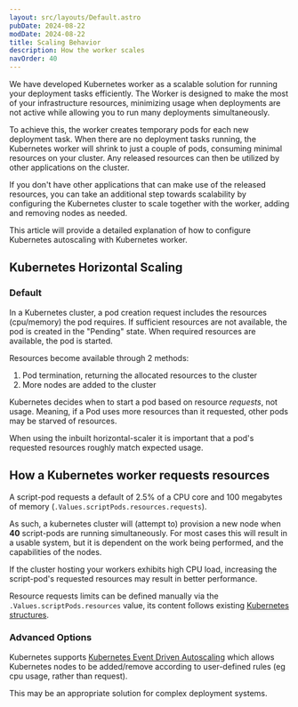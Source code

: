 ```yaml
---
layout: src/layouts/Default.astro
pubDate: 2024-08-22
modDate: 2024-08-22
title: Scaling Behavior
description: How the worker scales
navOrder: 40
---
```

We have developed Kubernetes worker as a scalable solution for running your deployment tasks efficiently. The Worker is designed to make the most of your infrastructure resources, minimizing usage when deployments are not active while allowing you to run many deployments simultaneously.

To achieve this, the worker creates temporary pods for each new deployment task. When there are no deployment tasks running, the Kubernetes worker will shrink to just a couple of pods, consuming minimal resources on your cluster. Any released resources can then be utilized by other applications on the cluster.

If you don't have other applications that can make use of the released resources, you can take an additional step towards scalability by configuring the Kubernetes cluster to scale together with the worker, adding and removing nodes as needed.

This article will provide a detailed explanation of how to configure Kubernetes autoscaling with Kubernetes worker.

## Kubernetes Horizontal Scaling
### Default
In a Kubernetes cluster, a pod creation request includes the resources (cpu/memory) the pod requires.
If sufficient resources are  not available, the pod is created in the "Pending" state.
When  required resources are available, the pod is started.

Resources become available through 2 methods:
1. Pod termination, returning the allocated resources to the cluster
2. More nodes are added to the cluster

Kubernetes decides when to start a pod based on resource _requests_, not usage.
Meaning, if a Pod uses more resources than it requested, other pods may be starved of resources.

When using the inbuilt horizontal-scaler it is important that a pod's requested resources roughly match expected usage. 

## How a Kubernetes worker requests resources
A script-pod requests a default of 2.5% of a CPU core and 100 megabytes of memory (`.Values.scriptPods.resources.requests`).

As such, a kubernetes cluster will (attempt to) provision a new node when **40** script-pods are running simultaneously.
For most cases this will result in a usable system, but it is dependent on the work being performed, and the capabilities
of the nodes.

If the cluster hosting your workers exhibits high CPU load, increasing the script-pod's requested resources may result
in better performance.

Resource requests limits can be defined manually via the `.Values.scriptPods.resources` value, its content follows existing
[Kubernetes structures](https://kubernetes.io/docs/concepts/configuration/manage-resources-containers/).

### Advanced Options
Kubernetes supports [Kubernetes Event Driven Autoscaling](https://keda.sh/) which allows Kubernetes nodes to be added/remove
according to user-defined rules (eg cpu usage, rather than request).

This may be an appropriate solution for complex deployment systems.